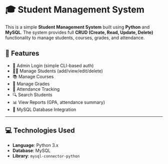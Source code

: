 # 🎓 Student Management System

This is a simple **Student Management System** built using **Python** and **MySQL**. The system provides full **CRUD (Create, Read, Update, Delete)** functionality to manage students, courses, grades, and attendance.

## 📌 Features

- 🔐 Admin Login (simple CLI-based auth)
- 👨‍🎓 Manage Students (add/view/edit/delete)
- 📚 Manage Courses
- 📝 Manage Grades
- 📅 Attendance Tracking
- 🔍 Search Students
- 📊 View Reports (GPA, attendance summary)
- 💾 MySQL Database Integration

---

## 💻 Technologies Used

- **Language**: Python 3.x
- **Database**: MySQL
- **Library**: `mysql-connector-python`
